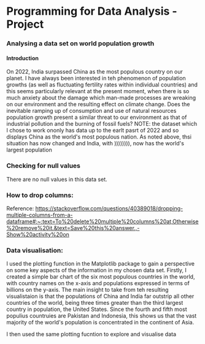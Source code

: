 # Programming for Data Analysis - Project
### Analysing a data set on world population growth

#### Introduction

On 2022, India surpassed China as the most populous country on our planet.  I have always been interested in teh phenomenon of population growths (as well as fluctuating 
fertility rates within individual countries) and this seems particularly relevant at the present moment, when there is so much anxiety about the damage which man-made processes are wreaking on our environment and the resulting effect on climate change.  Does the inevitable ramping up of consumption and use of natural resources population growth present a similar threat to our environment as that of industrial pollution and the burning of fossil fuels?
NOTE: the dataset which I chose to work ononly has data up to the earlt pasrt of 2022 and so displays China as the world's most populous nation.  As noted above, thsi situation has now changed and India, with )))))))), now has the world's largest population


### Checking for null values
There are no null values in this data set.


### How to drop columns:

Reference: https://stackoverflow.com/questions/40389018/dropping-multiple-columns-from-a-dataframe#:~:text=To%20delete%20multiple%20columns%20at,Otherwise%20remove%20it.&text=Save%20this%20answer.,-Show%20activity%20on

### Data visualisation:

I used the plotting function in the Matplotlib package to gain a perspective on some key aspects of the information in my chosen data set. Firstly, I created a simple bar chart of the six most populous countries in the world, with country names on the x-axis and populations expressed in terms of billions on the y-axis. The main insight to take from teh resulting visualistaion is that the populations of China and India far outstrip all other countries of the world, being three times greater than the third largest country in population, the United States. Since the fourth and fifth most populius countruies are Pakistan and Indonesia, this shows us that the vast majority of the world's population is concentrated in the continent of Asia.

I then used the same plotting fucntion to explore and visualise data

